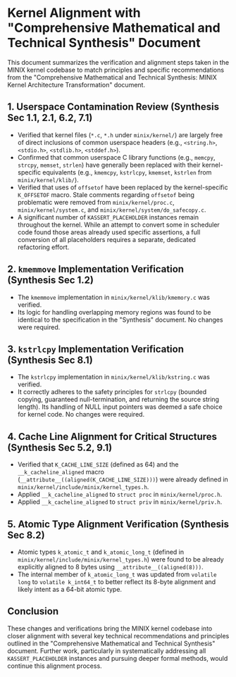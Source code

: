 # Kernel Alignment with "Comprehensive Mathematical and Technical Synthesis" Document

This document summarizes the verification and alignment steps taken in the MINIX kernel codebase to match principles and specific recommendations from the "Comprehensive Mathematical and Technical Synthesis: MINIX Kernel Architecture Transformation" document.

## 1. Userspace Contamination Review (Synthesis Sec 1.1, 2.1, 6.2, 7.1)

- Verified that kernel files (`*.c`, `*.h` under `minix/kernel/`) are largely free of direct inclusions of common userspace headers (e.g., `<string.h>`, `<stdio.h>`, `<stdlib.h>`, `<stddef.h>`).
- Confirmed that common userspace C library functions (e.g., `memcpy`, `strcpy`, `memset`, `strlen`) have generally been replaced with their kernel-specific equivalents (e.g., `kmemcpy`, `kstrlcpy`, `kmemset`, `kstrlen` from `minix/kernel/klib/`).
- Verified that uses of `offsetof` have been replaced by the kernel-specific `K_OFFSETOF` macro. Stale comments regarding `offsetof` being problematic were removed from `minix/kernel/proc.c`, `minix/kernel/system.c`, and `minix/kernel/system/do_safecopy.c`.
- A significant number of `KASSERT_PLACEHOLDER` instances remain throughout the kernel. While an attempt to convert some in scheduler code found those areas already used specific assertions, a full conversion of all placeholders requires a separate, dedicated refactoring effort.

## 2. `kmemmove` Implementation Verification (Synthesis Sec 1.2)

- The `kmemmove` implementation in `minix/kernel/klib/kmemory.c` was verified.
- Its logic for handling overlapping memory regions was found to be identical to the specification in the "Synthesis" document. No changes were required.

## 3. `kstrlcpy` Implementation Verification (Synthesis Sec 8.1)

- The `kstrlcpy` implementation in `minix/kernel/klib/kstring.c` was verified.
- It correctly adheres to the safety principles for `strlcpy` (bounded copying, guaranteed null-termination, and returning the source string length). Its handling of NULL input pointers was deemed a safe choice for kernel code. No changes were required.

## 4. Cache Line Alignment for Critical Structures (Synthesis Sec 5.2, 9.1)

- Verified that `K_CACHE_LINE_SIZE` (defined as 64) and the `__k_cacheline_aligned` macro (`__attribute__((aligned(K_CACHE_LINE_SIZE)))`) were already defined in `minix/kernel/include/minix/kernel_types.h`.
- Applied `__k_cacheline_aligned` to `struct proc` in `minix/kernel/proc.h`.
- Applied `__k_cacheline_aligned` to `struct priv` in `minix/kernel/priv.h`.

## 5. Atomic Type Alignment Verification (Synthesis Sec 8.2)

- Atomic types `k_atomic_t` and `k_atomic_long_t` (defined in `minix/kernel/include/minix/kernel_types.h`) were found to be already explicitly aligned to 8 bytes using `__attribute__((aligned(8)))`.
- The internal member of `k_atomic_long_t` was updated from `volatile long` to `volatile k_int64_t` to better reflect its 8-byte alignment and likely intent as a 64-bit atomic type.

## Conclusion

These changes and verifications bring the MINIX kernel codebase into closer alignment with several key technical recommendations and principles outlined in the "Comprehensive Mathematical and Technical Synthesis" document. Further work, particularly in systematically addressing all `KASSERT_PLACEHOLDER` instances and pursuing deeper formal methods, would continue this alignment process.
